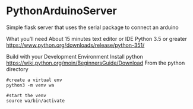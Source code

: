 # PythonArduinoServer
Simple flask server that uses the serial package to connect an arduino 

What you’ll need
    About 15 minutes
    text editor or IDE
    Python 3.5 or greater https://www.python.org/downloads/release/python-351/

Build with your Development Environment
    Install python https://wiki.python.org/moin/BeginnersGuide/Download
    From the python directory
    
    #create a virtual env
    python3 -m venv wa

    #start the venv
    source wa/bin/activate
